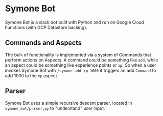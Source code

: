 # Symone Bot
Symone Bot is a slack bot built with Python and run on Google Cloud Functions (with GCP Datastore backing).

## Commands and Aspects
The bulk of functionality is implemented via a system of Commands that perform actions on Aspects. A command could be something like `add`, while an aspect could be something like experience points or `xp`. So when a user invokes Symone Bot with `/symone add xp 1000` it triggers an add `Command` to add 1000 to the `xp` aspect.

## Parser
Symone Bot uses a simple recursive descent parser, located in `symone_bot/parser.py` to "understand" user input.
